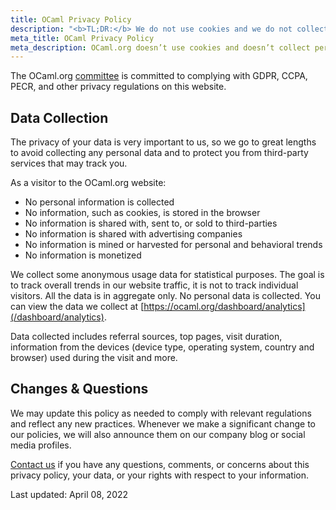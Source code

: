 ```yaml
---
title: OCaml Privacy Policy
description: "<b>TL;DR:</b> We do not use cookies and we do not collect any personal data. We also don't use any third party service."
meta_title: OCaml Privacy Policy
meta_description: OCaml.org doesn’t use cookies and doesn’t collect personal data. Your data is your data, period.
---
```


The OCaml.org [committee](https://v3.ocaml.org/governance) is committed to complying with GDPR, CCPA, PECR, and other privacy regulations on this website.

## Data Collection

The privacy of your data is very important to us, so we go to great lengths to avoid collecting any personal data and to protect you from third-party services that may track you.

As a visitor to the OCaml.org website:

- No personal information is collected
- No information, such as cookies, is stored in the browser
- No information is shared with, sent to, or sold to third-parties
- No information is shared with advertising companies
- No information is mined or harvested for personal and behavioral trends
- No information is monetized

We collect some anonymous usage data for statistical purposes. The goal is to track overall trends in our website traffic, it is not to track individual visitors. All the data is in aggregate only. No personal data is collected. You can view the data we collect at [https://ocaml.org/dashboard/analytics](/dashboard/analytics).

Data collected includes referral sources, top pages, visit duration, information from the devices (device type, operating system, country and browser) used during the visit and more.

## Changes & Questions

We may update this policy as needed to comply with relevant regulations and reflect any new practices. Whenever we make a significant change to our policies, we will also announce them on our company blog or social media profiles.

[Contact us](https://discuss.ocaml.org/) if you have any questions, comments, or concerns about this privacy policy, your data, or your rights with respect to your information.

Last updated: April 08, 2022
